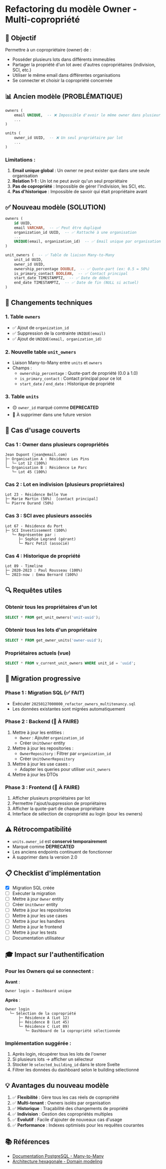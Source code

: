 # Refactoring du modèle Owner - Multi-copropriété

## 🎯 Objectif

Permettre à un copropriétaire (owner) de :
- Posséder plusieurs lots dans différents immeubles
- Partager la propriété d'un lot avec d'autres copropriétaires (indivision, SCI, etc.)
- Utiliser le même email dans différentes organisations
- Se connecter et choisir la copropriété concernée

## 📊 Ancien modèle (PROBLÉMATIQUE)

```sql
owners (
    email UNIQUE,  -- ❌ Impossible d'avoir le même owner dans plusieurs organisations
    ...
)

units (
    owner_id UUID,  -- ❌ Un seul propriétaire par lot
    ...
)
```

### Limitations :
1. **Email unique global** : Un owner ne peut exister que dans une seule organisation
2. **Relation 1-1** : Un lot ne peut avoir qu'un seul propriétaire
3. **Pas de copropriété** : Impossible de gérer l'indivision, les SCI, etc.
4. **Pas d'historique** : Impossible de savoir qui était propriétaire avant

## ✅ Nouveau modèle (SOLUTION)

```sql
owners (
    id UUID,
    email VARCHAR,  -- ✅ Peut être dupliqué
    organization_id UUID,  -- ✅ Rattaché à une organisation
    ...
    UNIQUE(email, organization_id)  -- ✅ Email unique par organisation
)

unit_owners (  -- ✅ Table de liaison Many-to-Many
    unit_id UUID,
    owner_id UUID,
    ownership_percentage DOUBLE,  -- ✅ Quote-part (ex: 0.5 = 50%)
    is_primary_contact BOOLEAN,  -- ✅ Contact principal
    start_date TIMESTAMPTZ,  -- ✅ Date de début
    end_date TIMESTAMPTZ,  -- ✅ Date de fin (NULL si actuel)
)
```

## 🔧 Changements techniques

### 1. Table `owners`
- ✅ Ajout de `organization_id`
- ✅ Suppression de la contrainte `UNIQUE(email)`
- ✅ Ajout de `UNIQUE(email, organization_id)`

### 2. Nouvelle table `unit_owners`
- Liaison Many-to-Many entre `units` et `owners`
- Champs :
  - `ownership_percentage` : Quote-part de propriété (0.0 à 1.0)
  - `is_primary_contact` : Contact principal pour ce lot
  - `start_date` / `end_date` : Historique de propriété

### 3. Table `units`
- 🟡 `owner_id` marqué comme **DEPRECATED**
- 🔴 À supprimer dans une future version

## 📝 Cas d'usage couverts

### Cas 1 : Owner dans plusieurs copropriétés
```
Jean Dupont (jean@email.com)
├─ Organisation A : Résidence Les Pins
│  └─ Lot 12 (100%)
└─ Organisation B : Résidence Le Parc
   └─ Lot 45 (100%)
```

### Cas 2 : Lot en indivision (plusieurs propriétaires)
```
Lot 23 - Résidence Belle Vue
├─ Marie Martin (50%)  [contact principal]
└─ Pierre Durand (50%)
```

### Cas 3 : SCI avec plusieurs associés
```
Lot 67 - Résidence du Port
├─ SCI Investissement (100%)
   └─ Représentée par :
      ├─ Sophie Legrand (gérant)
      └─ Marc Petit (associé)
```

### Cas 4 : Historique de propriété
```
Lot 89 - Timeline
├─ 2020-2023 : Paul Rousseau (100%)
└─ 2023-now : Emma Bernard (100%)
```

## 🔍 Requêtes utiles

### Obtenir tous les propriétaires d'un lot
```sql
SELECT * FROM get_unit_owners('unit-uuid');
```

### Obtenir tous les lots d'un propriétaire
```sql
SELECT * FROM get_owner_units('owner-uuid');
```

### Propriétaires actuels (vue)
```sql
SELECT * FROM v_current_unit_owners WHERE unit_id = 'uuid';
```

## 🚀 Migration progressive

### Phase 1 : Migration SQL (✅ FAIT)
- Exécuter `20250127000000_refactor_owners_multitenancy.sql`
- Les données existantes sont migrées automatiquement

### Phase 2 : Backend (🔄 À FAIRE)
1. Mettre à jour les entities :
   - `Owner` : Ajouter `organization_id`
   - Créer `UnitOwner` entity
2. Mettre à jour les repositories :
   - `OwnerRepository` : Filtrer par `organization_id`
   - Créer `UnitOwnerRepository`
3. Mettre à jour les use cases :
   - Adapter les queries pour utiliser `unit_owners`
4. Mettre à jour les DTOs

### Phase 3 : Frontend (🔄 À FAIRE)
1. Afficher plusieurs propriétaires par lot
2. Permettre l'ajout/suppression de propriétaires
3. Afficher la quote-part de chaque propriétaire
4. Interface de sélection de copropriété au login (pour les owners)

## ⚠️ Rétrocompatibilité

- `units.owner_id` est **conservé temporairement**
- Marqué comme **DEPRECATED**
- Les anciens endpoints continuent de fonctionner
- À supprimer dans la version 2.0

## 📋 Checklist d'implémentation

- [x] Migration SQL créée
- [ ] Exécuter la migration
- [ ] Mettre à jour `Owner` entity
- [ ] Créer `UnitOwner` entity
- [ ] Mettre à jour les repositories
- [ ] Mettre à jour les use cases
- [ ] Mettre à jour les handlers
- [ ] Mettre à jour le frontend
- [ ] Mettre à jour les tests
- [ ] Documentation utilisateur

## 🎓 Impact sur l'authentification

### Pour les Owners qui se connectent :

**Avant** :
```
Owner login → Dashboard unique
```

**Après** :
```
Owner login
  └─ Sélection de la copropriété
      ├─ Résidence A (Lot 12)
      ├─ Résidence B (Lot 45)
      └─ Résidence C (Lot 89)
         └─ Dashboard de la copropriété sélectionnée
```

### Implémentation suggérée :
1. Après login, récupérer tous les lots de l'owner
2. Si plusieurs lots → afficher un sélecteur
3. Stocker le `selected_building_id` dans le store Svelte
4. Filtrer les données du dashboard selon le building sélectionné

## 💡 Avantages du nouveau modèle

1. ✅ **Flexibilité** : Gère tous les cas réels de copropriété
2. ✅ **Multi-tenant** : Owners isolés par organisation
3. ✅ **Historique** : Traçabilité des changements de propriété
4. ✅ **Indivision** : Gestion des copropriétés multiples
5. ✅ **Evolutif** : Facile d'ajouter de nouveaux cas d'usage
6. ✅ **Performance** : Indexes optimisés pour les requêtes courantes

## 📚 Références

- [Documentation PostgreSQL - Many-to-Many](https://www.postgresql.org/docs/current/ddl-constraints.html)
- [Architecture hexagonale - Domain modeling](https://herbertograca.com/2017/11/16/explicit-architecture-01-ddd-hexagonal-onion-clean-cqrs-how-i-put-it-all-together/)
